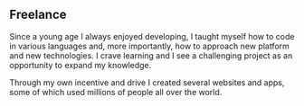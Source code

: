 ## Freelance

Since a young age I always enjoyed developing, I taught myself how to code in various languages and, more importantly, how to approach new platform and new technologies. I crave learning and I see a challenging project as an opportunity to expand my knowledge.

Through my own incentive and drive I created several websites and apps, some of which used millions of people all over the world.
